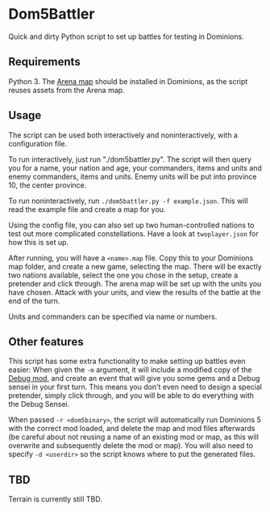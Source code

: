 # Dom5Battler

Quick and dirty Python script to set up battles for testing in Dominions.

## Requirements

Python 3. The [Arena map](https://steamcommunity.com/sharedfiles/filedetails/?id=1404827698) should
be installed in Dominions, as the script reuses assets from the Arena map.

## Usage

The script can be used both interactively and noninteractively, with a configuration file.

To run interactively, just run "./dom5battler.py". The script will then query you for a name, your
nation and age, your commanders, items and units and enemy commanders, items and units. Enemy units
will be put into province 10, the center province.

To run noninteractively, run ```./dom5battler.py -f example.json```. This will read the example
file and create a map for you.

Using the config file, you can also set up two human-controlled nations to test out more complicated
constellations. Have a look at ```twoplayer.json``` for how this is set up.

After running, you will have a ```<name>.map``` file. Copy this to your Dominions map folder, and
create a new game, selecting the map. There will be exactly two nations available, select the one
you chose in the setup, create a pretender and click through. The arena map will be set up with the
units you have chosen. Attack with your units, and view the results of the battle at the end of the
turn.

Units and commanders can be specified via name or numbers.

## Other features

This script has some extra functionality to make setting up battles even easier: When given the
```-m``` argument, it will include a modified copy of the [Debug
mod](https://illwiki.com/dom5/debug-mod), and create an event that will give you some gems and a
Debug sensei in your first turn. This means you don't even need to design a special pretender,
simply click through, and you will be able to do everything with the Debug Sensei.

When passed ```-r <dom5binary>```, the script will automatically run Dominions 5 with the correct
mod loaded, and delete the map and mod files afterwards (be careful about not reusing a name of an
existing mod or map, as this will overwrite and subsequently delete the mod or map). You will also
need to specify ```-d <userdir>``` so the script knows where to put the generated files.

## TBD

Terrain is currently still TBD.
